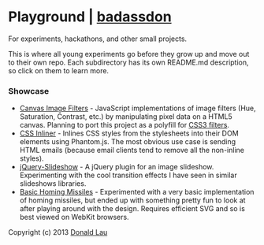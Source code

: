 Playground | [badassdon](http://www.badassdon.com)
==================================================

For experiments, hackathons, and other small projects.

This is where all young experiments go before they grow up and move out to their own repo. Each subdirectory has its own README.md description, so click on them to learn more. 


### Showcase

* [Canvas Image Filters](http://www.hackyon.com/playground/filters) - JavaScript implementations of image filters (Hue, Saturation, Contrast, etc.) by manipulating pixel data on a HTML5 canvas. Planning to port this project as a polyfill for [CSS3 filters](http://www.html5rocks.com/en/tutorials/filters/understanding-css).
* [CSS Inliner](http://github.com/badassdon/playground/tree/master/inliner) - Inlines CSS styles from the stylesheets into their DOM elements using Phantom.js. The most obvious use case is sending HTML emails (because email clients tend to remove all the non-inline styles).
* [jQuery-Slideshow](http://www.hackyon.com/playground/slideshow) - A jQuery plugin for an image slideshow. Experimenting with the cool transition effects I have seen in similar slideshows libraries.
* [Basic Homing Missiles](http://www.hackyon.com/playground/missile) - Experimented with a very basic implementation of homing missiles, but ended up with something pretty fun to look at after playing around with the design. Requires efficient SVG and so is best viewed on WebKit browsers. 

Copyright (c) 2013 [Donald Lau](http://www.badassdon.com)

